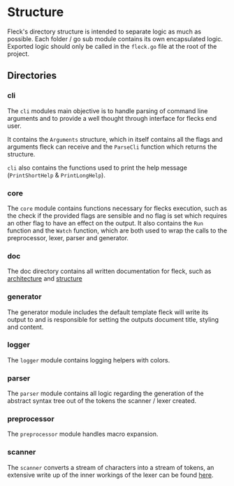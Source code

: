 # Structure

Fleck's directory structure is intended to separate logic as much as possible.
Each folder / go sub module contains its own encapsulated logic.
Exported logic should only be called in the `fleck.go` file at the root of the project.

## Directories

### cli

The `cli` modules main objective is to handle parsing of command line arguments and to provide a well thought through interface for flecks end user.

It contains the `Arguments` structure, which in itself contains all the flags and arguments fleck can receive and the `ParseCli` function which returns the structure.

`cli` also contains the functions used to print the help message (`PrintShortHelp` & `PrintLongHelp`).

### core

The `core` module contains functions necessary for flecks execution, such as the check if the provided flags are sensible and no flag is set which requires an other flag to have an effect on the output.
It also contains the `Run` function and the `Watch` function, which are both used to wrap the calls to the preprocessor, lexer, parser and generator.

### doc

The doc directory contains all written documentation for fleck, such as [architecture](./Architecture.md) and [structure](#)

### generator

The generator module includes the default template fleck will write its output to and is responsible for setting the outputs document title, styling and content.

### logger

The `logger` module contains logging helpers with colors.

### parser

The `parser` module contains all logic regarding the generation of the abstract syntax tree out of the tokens the scanner / lexer created.

### preprocessor

The `preprocessor` module handles macro expansion.

### scanner

The `scanner` converts a stream of characters into a stream of tokens, an extensive write up of the inner workings of the lexer can be found [here](https://xnacly.me/posts/2023/lexer-markdown/).
